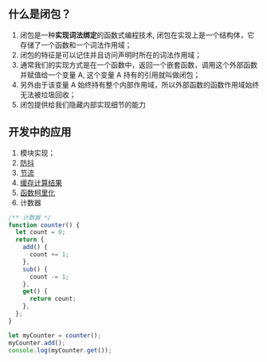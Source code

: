 ## 什么是闭包？

1. 闭包是一种**实现词法绑定**的函数式编程技术, 闭包在实现上是一个结构体，它存储了一个函数和一个词法作用域；
2. 闭包的特征是可以记住并且访问声明时所在的词法作用域；
3. 通常我们的实现方式是在一个函数中，返回一个嵌套函数，调用这个外部函数并赋值给一个变量 A, 这个变量 A 持有的引用就叫做闭包；
4. 另外由于该变量 A 始终持有整个内部作用域，所以外部函数的函数作用域始终无法被垃圾回收；
5. 闭包提供给我们隐藏内部实现细节的能力

## 开发中的应用

1.  模块实现；
2.  <a href="../7-设计模式/03-闭包/防抖.js">防抖</a>
3.  <a href="../7-设计模式/03-闭包/节流.js">节流</a>
4.  <a href="../7-设计模式/03-闭包/缓存计算结果memory.js">缓存计算结果</a>
5.  <a href="./函数柯里化.js">函数柯里化</a>
6.  <a>计数器</a>

```js
/** 计数器 */
function counter() {
  let count = 0;
  return {
    add() {
      count += 1;
    },
    sub() {
      count -= 1;
    },
    get() {
      return count;
    },
  };
}

let myCounter = counter();
myCounter.add();
console.log(myCounter.get());
```
